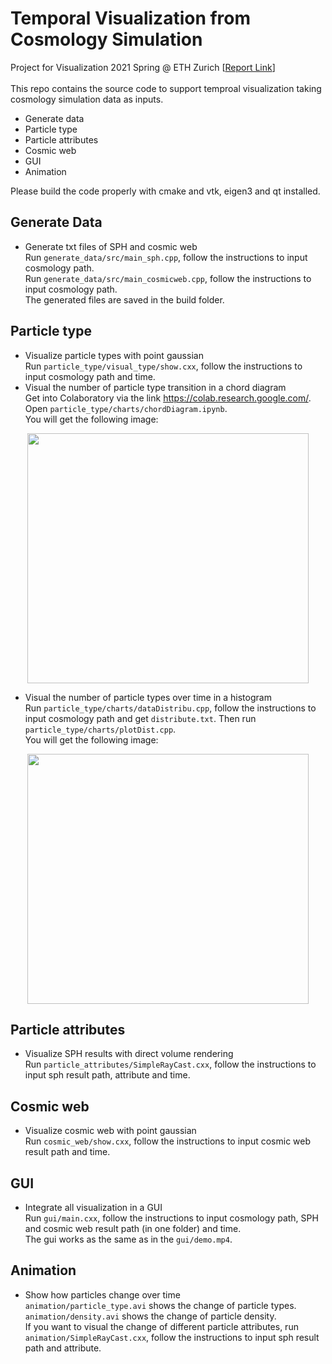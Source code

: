 # Temporal Visualization from Cosmology Simulation
Project for Visualization 2021 Spring @ ETH Zurich [[Report Link]()] <br/>
<br/>
This repo contains the source code to support temproal visualization taking cosmology simulation data as inputs.
- Generate data
- Particle type
- Particle attributes
- Cosmic web
- GUI
- Animation

Please build the code properly with cmake and vtk, eigen3 and qt installed.

## Generate Data

- Generate txt files of SPH and cosmic web<br/>
Run ```generate_data/src/main_sph.cpp```, follow the instructions to input cosmology path.<br/>
Run ```generate_data/src/main_cosmicweb.cpp```, follow the instructions to input cosmology path.<br/>
The generated files are saved in the build folder.

## Particle type

- Visualize particle types with point gaussian <br/>
Run ```particle_type/visual_type/show.cxx```, follow the instructions to input cosmology path and time.<br/>
- Visual the number of particle type transition in a chord diagram <br/>
Get into Colaboratory via the link https://colab.research.google.com/. Open ```particle_type/charts/chordDiagram.ipynb```.<br/>
You will get the following image:<br/>
<div align=center><img src="https://github.com/B1ueber2y/Visualization-21/blob/Final/particle_type/charts/chordDiagram.png" width="450" height="400"/></div>

- Visual the number of particle types over time in a histogram <br/>
Run ```particle_type/charts/dataDistribu.cpp```, follow the instructions to input cosmology path and get ```distribute.txt```. Then run ```particle_type/charts/plotDist.cpp```.<br/>
You will get the following image:<br/>
<div align=center><img src="https://github.com/B1ueber2y/Visualization-21/blob/Final/particle_type/charts/histogram.png" width="450" height="400"/></div>

## Particle attributes

- Visualize SPH results with direct volume rendering <br/>
Run ```particle_attributes/SimpleRayCast.cxx```, follow the instructions to input sph result path, attribute and time.  

## Cosmic web

- Visualize cosmic web with point gaussian <br/>
Run ```cosmic_web/show.cxx```, follow the instructions to input cosmic web result path and time. 

## GUI

- Integrate all visualization in a GUI<br/>
Run ```gui/main.cxx```, follow the instructions to input cosmology path, SPH and cosmic web result path (in one folder) and time.<br/>
The gui works as the same as in the ```gui/demo.mp4```.

## Animation

- Show how particles change over time<br/>
```animation/particle_type.avi``` shows the change of particle types.<br/>
```animation/density.avi``` shows the change of particle density.<br/>
If you want to visual the change of different particle attributes, run ```animation/SimpleRayCast.cxx```, follow the instructions to input sph result path and attribute.
